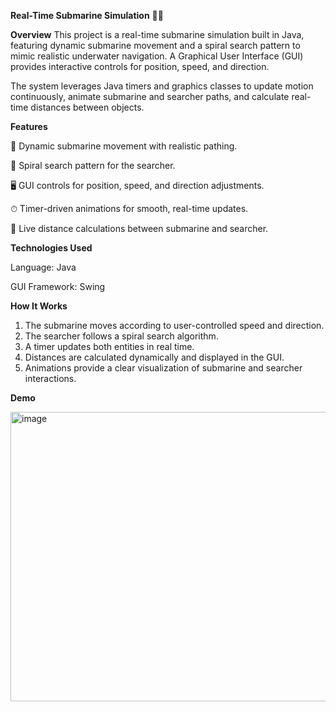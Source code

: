 **Real-Time Submarine Simulation** 🌊⚓

**Overview**
This project is a real-time submarine simulation built in Java, featuring dynamic submarine movement and a spiral search pattern to mimic realistic underwater navigation. A Graphical User Interface (GUI) provides interactive controls for position, speed, and direction.

The system leverages Java timers and graphics classes to update motion continuously, animate submarine and searcher paths, and calculate real-time distances between objects.

**Features**

🚢 Dynamic submarine movement with realistic pathing.

🔄 Spiral search pattern for the searcher.

🖥 GUI controls for position, speed, and direction adjustments.

⏱ Timer-driven animations for smooth, real-time updates.

📏 Live distance calculations between submarine and searcher.


**Technologies Used**

Language: Java

GUI Framework: Swing

**How It Works**
1. The submarine moves according to user-controlled speed and direction.
2. The searcher follows a spiral search algorithm.
3. A timer updates both entities in real time.
4. Distances are calculated dynamically and displayed in the GUI.
5. Animations provide a clear visualization of submarine and searcher interactions.

**Demo**

<img width="946" height="463" alt="image" src="https://github.com/user-attachments/assets/71824b6f-dffa-4d4e-99cb-d0e6e039c05c" />
